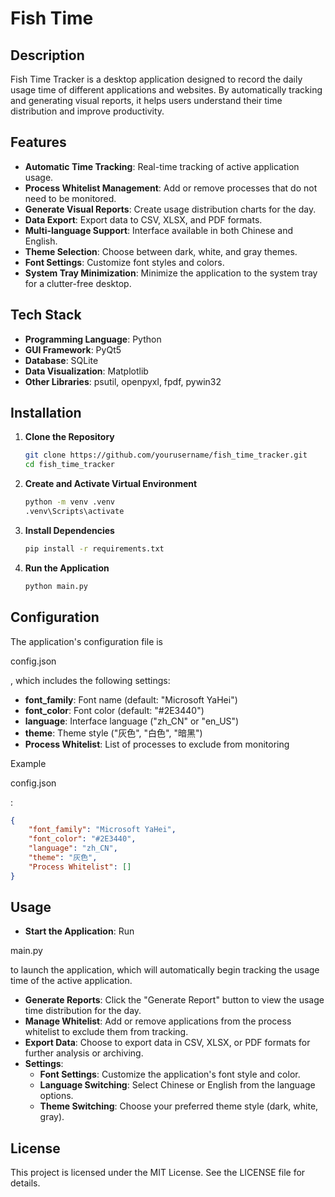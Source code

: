 
# Fish Time

## Description

Fish Time Tracker is a desktop application designed to record the daily usage time of different applications and websites. By automatically tracking and generating visual reports, it helps users understand their time distribution and improve productivity.

## Features

- **Automatic Time Tracking**: Real-time tracking of active application usage.
- **Process Whitelist Management**: Add or remove processes that do not need to be monitored.
- **Generate Visual Reports**: Create usage distribution charts for the day.
- **Data Export**: Export data to CSV, XLSX, and PDF formats.
- **Multi-language Support**: Interface available in both Chinese and English.
- **Theme Selection**: Choose between dark, white, and gray themes.
- **Font Settings**: Customize font styles and colors.
- **System Tray Minimization**: Minimize the application to the system tray for a clutter-free desktop.

## Tech Stack

- **Programming Language**: Python
- **GUI Framework**: PyQt5
- **Database**: SQLite
- **Data Visualization**: Matplotlib
- **Other Libraries**: psutil, openpyxl, fpdf, pywin32

## Installation

1. **Clone the Repository**

    ```bash
    git clone https://github.com/yourusername/fish_time_tracker.git
    cd fish_time_tracker
    ```

2. **Create and Activate Virtual Environment**

    ```bash
    python -m venv .venv
    .venv\Scripts\activate
    ```

3. **Install Dependencies**

    ```bash
    pip install -r requirements.txt
    ```

4. **Run the Application**

    ```bash
    python main.py
    ```

## Configuration

The application's configuration file is 

config.json

, which includes the following settings:

- **font_family**: Font name (default: "Microsoft YaHei")
- **font_color**: Font color (default: "#2E3440")
- **language**: Interface language ("zh_CN" or "en_US")
- **theme**: Theme style ("灰色", "白色", "暗黑")
- **Process Whitelist**: List of processes to exclude from monitoring

Example 

config.json

:

```json
{
    "font_family": "Microsoft YaHei",
    "font_color": "#2E3440",
    "language": "zh_CN",
    "theme": "灰色",
    "Process Whitelist": []
}
```

## Usage

- **Start the Application**: Run 

main.py

 to launch the application, which will automatically begin tracking the usage time of the active application.
- **Generate Reports**: Click the "Generate Report" button to view the usage time distribution for the day.
- **Manage Whitelist**: Add or remove applications from the process whitelist to exclude them from tracking.
- **Export Data**: Choose to export data in CSV, XLSX, or PDF formats for further analysis or archiving.
- **Settings**:
    - **Font Settings**: Customize the application's font style and color.
    - **Language Switching**: Select Chinese or English from the language options.
    - **Theme Switching**: Choose your preferred theme style (dark, white, gray).

## License

This project is licensed under the MIT License. See the LICENSE file for details.